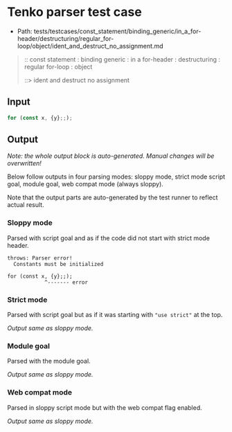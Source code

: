 # Tenko parser test case

- Path: tests/testcases/const_statement/binding_generic/in_a_for-header/destructuring/regular_for-loop/object/ident_and_destruct_no_assignment.md

> :: const statement : binding generic : in a for-header : destructuring : regular for-loop : object
>
> ::> ident and destruct no assignment

## Input

`````js
for (const x, {y};;);
`````

## Output

_Note: the whole output block is auto-generated. Manual changes will be overwritten!_

Below follow outputs in four parsing modes: sloppy mode, strict mode script goal, module goal, web compat mode (always sloppy).

Note that the output parts are auto-generated by the test runner to reflect actual result.

### Sloppy mode

Parsed with script goal and as if the code did not start with strict mode header.

`````
throws: Parser error!
  Constants must be initialized

for (const x, {y};;);
            ^------- error
`````

### Strict mode

Parsed with script goal but as if it was starting with `"use strict"` at the top.

_Output same as sloppy mode._

### Module goal

Parsed with the module goal.

_Output same as sloppy mode._

### Web compat mode

Parsed in sloppy script mode but with the web compat flag enabled.

_Output same as sloppy mode._
